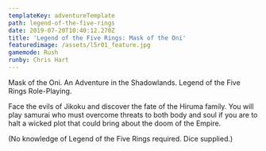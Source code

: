 ```yaml
---
templateKey: adventureTemplate
path: legend-of-the-five-rings
date: 2019-07-20T10:40:12.270Z
title: 'Legend of the Five Rings: Mask of the Oni'
featuredimage: /assets/l5r01_feature.jpg
gamemode: Rush
runby: Chris Hart
---
```

Mask of the Oni. An Adventure in the Shadowlands. Legend of the Five Rings Role-Playing. 

Face the evils of Jikoku and discover the fate of the Hiruma family. You will play samurai who must overcome threats to both body and soul if you are to halt a wicked plot that could bring about the doom of the Empire. 

(No knowledge of Legend of the Five Rings required. Dice supplied.)

